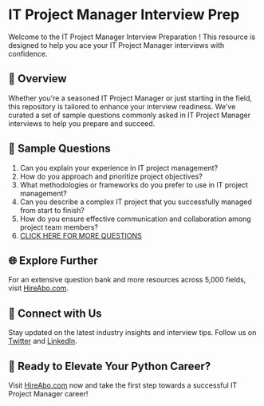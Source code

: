 # IT Project Manager Interview Prep

Welcome to the IT Project Manager Interview Preparation ! This resource is designed to help you ace your IT Project Manager interviews with confidence.

## 🚀 Overview

Whether you're a seasoned IT Project Manager or just starting in the field, this repository is tailored to enhance your interview readiness. We've curated a set of sample questions commonly asked in IT Project Manager interviews to help you prepare and succeed.

## 📝 Sample Questions

1. Can you explain your experience in IT project management?
2. How do you approach and prioritize project objectives?
3. What methodologies or frameworks do you prefer to use in IT project management?
4. Can you describe a complex IT project that you successfully managed from start to finish?
5. How do you ensure effective communication and collaboration among project team members?
6. [CLICK HERE FOR MORE QUESTIONS](https://hireabo.com/job/1_3_9/IT%20Project%20Manager)

## 🌐 Explore Further

For an extensive question bank and more resources across 5,000 fields, visit [HireAbo.com](https://www.hireabo.com).

## 📱 Connect with Us

Stay updated on the latest industry insights and interview tips. Follow us on [Twitter](https://twitter.com/hireabo) and [LinkedIn](https://www.linkedin.com/in/hire-abo-3609972a8/).

## 🚀 Ready to Elevate Your Python Career?

Visit [HireAbo.com](https://www.hireabo.com) now and take the first step towards a successful IT Project Manager career!